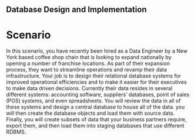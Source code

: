 ## Database Design and Implementation

# Scenario

In this scenario, you have recently been hired as a Data Engineer by a New York based coffee shop chain that is looking to expand
nationally by opening a number of franchise locations. As part of their expansion process, they want to streamline operations and
revamp their data infrastructure.
Your job is to design their relational database systems for improved operational efficiencies and to make it easier for their executives to
make data driven decisions.
Currently their data resides in several different systems: accounting software, suppliers’ databases, point of sales (POS) systems, and even
spreadsheets. You will review the data in all of these systems and design a central database to house all of the data. you will then create
the database objects and load them with source data. Finally, you will create subsets of data that your business partners require, export
them, and then load them into staging databases that use different RDBMS.
